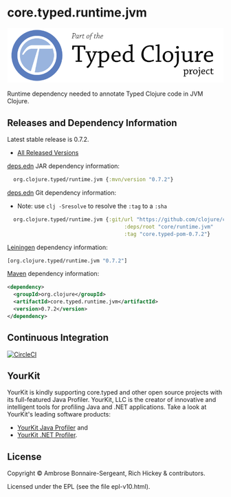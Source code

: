 # core.typed.runtime.jvm

<a href='http://typedclojure.org'><img src='images/part-of-typed-clojure-project.png'></a>

Runtime dependency needed to annotate Typed Clojure code in JVM Clojure.

## Releases and Dependency Information

Latest stable release is 0.7.2.

* [All Released Versions](https://search.maven.org/search?q=g:org.clojure%20AND%20a:core.typed.runtime.jvm)

[deps.edn](https://clojure.org/reference/deps_and_cli) JAR dependency information:

```clj
  org.clojure.typed/runtime.jvm {:mvn/version "0.7.2"}
 ```

[deps.edn](https://clojure.org/reference/deps_and_cli) Git dependency information:

- Note: use `clj -Sresolve` to resolve the `:tag` to a `:sha`

```clj
  org.clojure.typed/runtime.jvm {:git/url "https://github.com/clojure/core.typed"
                                      :deps/root "core/runtime.jvm"
                                      :tag "core.typed-pom-0.7.2"}
```

[Leiningen](https://github.com/technomancy/leiningen) dependency information:

```clojure
[org.clojure.typed/runtime.jvm "0.7.2"]
```

[Maven](https://maven.apache.org/) dependency information:

```XML
<dependency>
  <groupId>org.clojure</groupId>
  <artifactId>core.typed.runtime.jvm</artifactId>
  <version>0.7.2</version>
</dependency>
```

## Continuous Integration

[![CircleCI](https://circleci.com/gh/typedclojure/core.typed.runtime.jvm.svg?style=svg)](https://circleci.com/gh/typedclojure/core.typed.runtime.jvm)

## YourKit

YourKit is kindly supporting core.typed and other open source projects with its full-featured Java Profiler.
YourKit, LLC is the creator of innovative and intelligent tools for profiling
Java and .NET applications. Take a look at YourKit's leading software products:

* <a href="http://www.yourkit.com/java/profiler/index.jsp">YourKit Java Profiler</a> and
* <a href="http://www.yourkit.com/.net/profiler/index.jsp">YourKit .NET Profiler</a>.

## License

Copyright © Ambrose Bonnaire-Sergeant, Rich Hickey & contributors.

Licensed under the EPL (see the file epl-v10.html).
